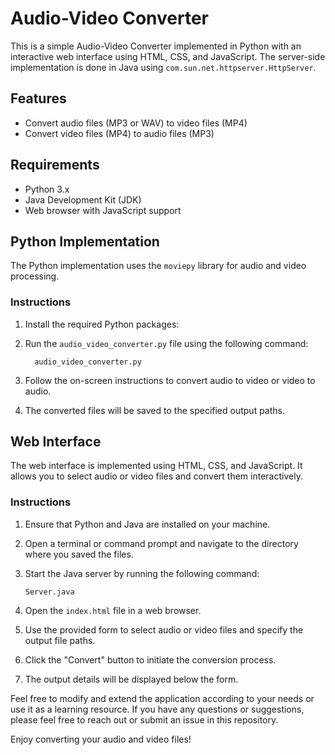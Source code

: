 # Audio-Video Converter

This is a simple Audio-Video Converter implemented in Python with an interactive web interface using HTML, CSS, and JavaScript. The server-side implementation is done in Java using `com.sun.net.httpserver.HttpServer`.

## Features

- Convert audio files (MP3 or WAV) to video files (MP4)
- Convert video files (MP4) to audio files (MP3)

## Requirements

- Python 3.x
- Java Development Kit (JDK)
- Web browser with JavaScript support

## Python Implementation

The Python implementation uses the `moviepy` library for audio and video processing.

### Instructions

1. Install the required Python packages:

2. Run the `audio_video_converter.py` file using the following command:

         audio_video_converter.py

3. Follow the on-screen instructions to convert audio to video or video to audio.

4. The converted files will be saved to the specified output paths.

## Web Interface

The web interface is implemented using HTML, CSS, and JavaScript. It allows you to select audio or video files and convert them interactively.

### Instructions

1. Ensure that Python and Java are installed on your machine.

2. Open a terminal or command prompt and navigate to the directory where you saved the files.

3. Start the Java server by running the following command:

       Server.java

4. Open the `index.html` file in a web browser.

5. Use the provided form to select audio or video files and specify the output file paths.

6. Click the "Convert" button to initiate the conversion process.

7. The output details will be displayed below the form.

Feel free to modify and extend the application according to your needs or use it as a learning resource. If you have any questions or suggestions, please feel free to reach out or submit an issue in this repository.

Enjoy converting your audio and video files!
